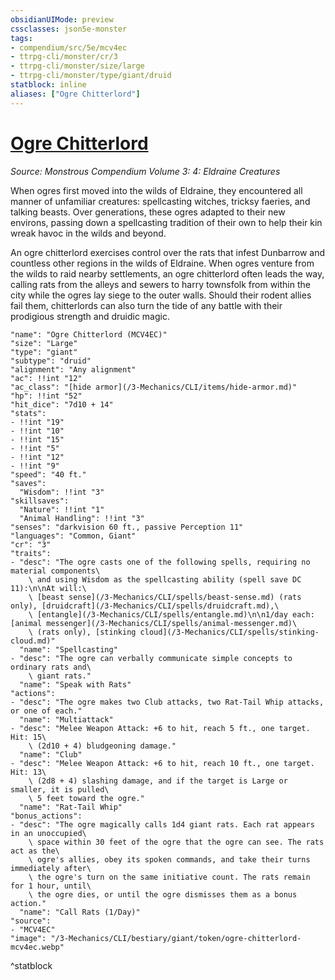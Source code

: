 ```yaml
---
obsidianUIMode: preview
cssclasses: json5e-monster
tags:
- compendium/src/5e/mcv4ec
- ttrpg-cli/monster/cr/3
- ttrpg-cli/monster/size/large
- ttrpg-cli/monster/type/giant/druid
statblock: inline
aliases: ["Ogre Chitterlord"]
---
```

# [Ogre Chitterlord](3-Mechanics\CLI\bestiary\giant/ogre-chitterlord-mcv4ec.md)
*Source: Monstrous Compendium Volume 3: 4: Eldraine Creatures*  

When ogres first moved into the wilds of Eldraine, they encountered all manner of unfamiliar creatures: spellcasting witches, tricksy faeries, and talking beasts. Over generations, these ogres adapted to their new environs, passing down a spellcasting tradition of their own to help their kin wreak havoc in the wilds and beyond.

An ogre chitterlord exercises control over the rats that infest Dunbarrow and countless other regions in the wilds of Eldraine. When ogres venture from the wilds to raid nearby settlements, an ogre chitterlord often leads the way, calling rats from the alleys and sewers to harry townsfolk from within the city while the ogres lay siege to the outer walls. Should their rodent allies fail them, chitterlords can also turn the tide of any battle with their prodigious strength and druidic magic.

```statblock
"name": "Ogre Chitterlord (MCV4EC)"
"size": "Large"
"type": "giant"
"subtype": "druid"
"alignment": "Any alignment"
"ac": !!int "12"
"ac_class": "[hide armor](/3-Mechanics/CLI/items/hide-armor.md)"
"hp": !!int "52"
"hit_dice": "7d10 + 14"
"stats":
- !!int "19"
- !!int "10"
- !!int "15"
- !!int "5"
- !!int "12"
- !!int "9"
"speed": "40 ft."
"saves":
  "Wisdom": !!int "3"
"skillsaves":
  "Nature": !!int "1"
  "Animal Handling": !!int "3"
"senses": "darkvision 60 ft., passive Perception 11"
"languages": "Common, Giant"
"cr": "3"
"traits":
- "desc": "The ogre casts one of the following spells, requiring no material components\
    \ and using Wisdom as the spellcasting ability (spell save DC 11):\n\nAt will:\
    \ [beast sense](/3-Mechanics/CLI/spells/beast-sense.md) (rats only), [druidcraft](/3-Mechanics/CLI/spells/druidcraft.md),\
    \ [entangle](/3-Mechanics/CLI/spells/entangle.md)\n\n1/day each: [animal messenger](/3-Mechanics/CLI/spells/animal-messenger.md)\
    \ (rats only), [stinking cloud](/3-Mechanics/CLI/spells/stinking-cloud.md)"
  "name": "Spellcasting"
- "desc": "The ogre can verbally communicate simple concepts to ordinary rats and\
    \ giant rats."
  "name": "Speak with Rats"
"actions":
- "desc": "The ogre makes two Club attacks, two Rat-Tail Whip attacks, or one of each."
  "name": "Multiattack"
- "desc": "Melee Weapon Attack: +6 to hit, reach 5 ft., one target. Hit: 15\
    \ (2d10 + 4) bludgeoning damage."
  "name": "Club"
- "desc": "Melee Weapon Attack: +6 to hit, reach 10 ft., one target. Hit: 13\
    \ (2d8 + 4) slashing damage, and if the target is Large or smaller, it is pulled\
    \ 5 feet toward the ogre."
  "name": "Rat-Tail Whip"
"bonus_actions":
- "desc": "The ogre magically calls 1d4 giant rats. Each rat appears in an unoccupied\
    \ space within 30 feet of the ogre that the ogre can see. The rats act as the\
    \ ogre's allies, obey its spoken commands, and take their turns immediately after\
    \ the ogre's turn on the same initiative count. The rats remain for 1 hour, until\
    \ the ogre dies, or until the ogre dismisses them as a bonus action."
  "name": "Call Rats (1/Day)"
"source":
- "MCV4EC"
"image": "/3-Mechanics/CLI/bestiary/giant/token/ogre-chitterlord-mcv4ec.webp"
```
^statblock